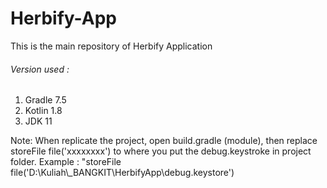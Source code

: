 # Herbify-App
This is the main repository of Herbify Application

###### Version used :
1. Gradle 7.5
2. Kotlin 1.8
3. JDK 11

Note: 
When replicate the project, open build.gradle (module), then replace storeFile file('xxxxxxxx') to where you put the debug.keystroke in project folder. Example : "storeFile file('D:\\Kuliah\\_BANGKIT\\HerbifyApp\\debug.keystore')
